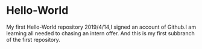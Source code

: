# Hello-World
My first Hello-World repository
2019/4/14,I signed an account of Github.I am learning all needed to chasing an intern offer.
And this is my first subbranch of the first repository. 
